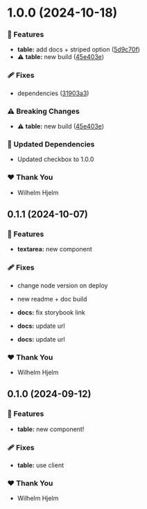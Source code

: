 # 1.0.0 (2024-10-18)

### 🚀 Features

- **table:** add docs + striped option ([5d9c70f](https://github.com/migrationsverket/midas/commit/5d9c70f))
- ⚠️  **table:** new build ([45e403e](https://github.com/migrationsverket/midas/commit/45e403e))

### 🩹 Fixes

- dependencies ([31903a3](https://github.com/migrationsverket/midas/commit/31903a3))

### ⚠️  Breaking Changes

- ⚠️  **table:** new build ([45e403e](https://github.com/migrationsverket/midas/commit/45e403e))

### 🧱 Updated Dependencies

- Updated checkbox to 1.0.0

### ❤️  Thank You

- Wilhelm Hjelm

## 0.1.1 (2024-10-07)


### 🚀 Features

- **textarea:** new component


### 🩹 Fixes

- change node version on deploy

- new readme + doc build

- **docs:** fix storybook link

- **docs:** update url

- **docs:** update url


### ❤️  Thank You

- Wilhelm Hjelm

## 0.1.0 (2024-09-12)


### 🚀 Features

- **table:** new component!


### 🩹 Fixes

- **table:** use client


### ❤️  Thank You

- Wilhelm Hjelm